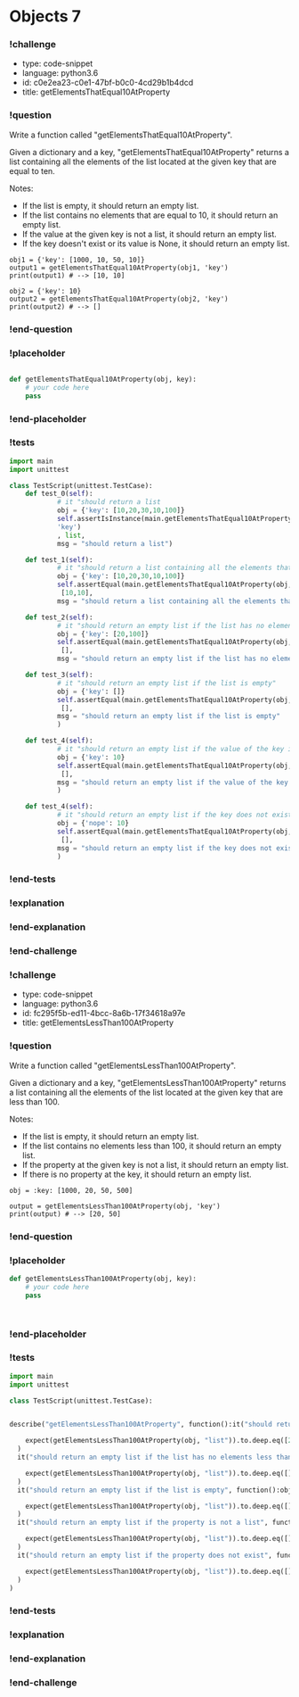 # Objects 7

### !challenge

* type: code-snippet
* language: python3.6
* id: c0e2ea23-c0e1-47bf-b0c0-4cd29b1b4dcd
* title: getElementsThatEqual10AtProperty

### !question

Write a function called "getElementsThatEqual10AtProperty".

Given a dictionary and a key, "getElementsThatEqual10AtProperty" returns a list containing all the elements of the list located at the given key that are equal to ten.

Notes:
* If the list is empty, it should return an empty list.
* If the list contains no elements that are equal to 10, it should return an empty list.
* If the value at the given key is not a list, it should return an empty list.
* If the key doesn't exist or its value is None, it should return an empty list.

```
obj1 = {'key': [1000, 10, 50, 10]}
output1 = getElementsThatEqual10AtProperty(obj1, 'key')
print(output1) # --> [10, 10]

obj2 = {'key': 10}
output2 = getElementsThatEqual10AtProperty(obj2, 'key')
print(output2) # --> []
```

### !end-question

### !placeholder

```python

def getElementsThatEqual10AtProperty(obj, key):
    # your code here
    pass


```

### !end-placeholder

### !tests

```python
import main
import unittest

class TestScript(unittest.TestCase):
    def test_0(self):
            # it "should return a list
            obj = {'key': [10,20,30,10,100]}
            self.assertIsInstance(main.getElementsThatEqual10AtProperty(obj,
            'key')
            , list,
            msg = "should return a list")

    def test_1(self):
            # it "should return a list containing all the elements that equal 10 in the list located at key
            obj = {'key': [10,20,30,10,100]}
            self.assertEqual(main.getElementsThatEqual10AtProperty(obj, 'key'),
             [10,10],
            msg = "should return a list containing all the elements that equal 10 in the list located at key")        

    def test_2(self):
            # it "should return an empty list if the list has no elements that equal 10"
            obj = {'key': [20,100]}
            self.assertEqual(main.getElementsThatEqual10AtProperty(obj, 'key'),
             [],
            msg = "should return an empty list if the list has no elements that equal 10")        

    def test_3(self):
            # it "should return an empty list if the list is empty"
            obj = {'key': []}
            self.assertEqual(main.getElementsThatEqual10AtProperty(obj, 'key'),
             [],
            msg = "should return an empty list if the list is empty"
            )

    def test_4(self):
            # it "should return an empty list if the value of the key is not a list"
            obj = {'key': 10}
            self.assertEqual(main.getElementsThatEqual10AtProperty(obj, 'key'),
             [],
            msg = "should return an empty list if the value of the key is not a list"
            )

    def test_4(self):
            # it "should return an empty list if the key does not exist"
            obj = {'nope': 10}
            self.assertEqual(main.getElementsThatEqual10AtProperty(obj, 'key'),
             [],
            msg = "should return an empty list if the key does not exist"
            )

```
### !end-tests

### !explanation

### !end-explanation

### !end-challenge

### !challenge

* type: code-snippet
* language: python3.6
* id: fc295f5b-ed11-4bcc-8a6b-17f34618a97e
* title: getElementsLessThan100AtProperty

### !question

Write a function called "getElementsLessThan100AtProperty".

Given a dictionary and a key, "getElementsLessThan100AtProperty" returns a list containing all the elements of the list located at the given key that are less than 100.

Notes:
* If the list is empty, it should return an empty list.
* If the list contains no elements less than 100, it should return an empty list.
* If the property at the given key is not a list, it should return an empty list.
* If there is no property at the key, it should return an empty list.

```
obj = :key: [1000, 20, 50, 500]

output = getElementsLessThan100AtProperty(obj, 'key')
print(output) # --> [20, 50]
```

### !end-question

### !placeholder

```python
def getElementsLessThan100AtProperty(obj, key):
    # your code here
    pass




```

### !end-placeholder

### !tests

```python
import main
import unittest

class TestScript(unittest.TestCase):
```



```python

describe("getElementsLessThan100AtProperty", function():it("should return a list containing all the elements less than 100 in the list located at key", function():obj = :list: [100, 20, 40]

    expect(getElementsLessThan100AtProperty(obj, "list")).to.deep.eq([20, 40])
  )
  it("should return an empty list if the list has no elements less than 100", function():obj = :list: [1000, 3000]

    expect(getElementsLessThan100AtProperty(obj, "list")).to.deep.eq([])
  )
  it("should return an empty list if the list is empty", function():obj = :list: []

    expect(getElementsLessThan100AtProperty(obj, "list")).to.deep.eq([])
  )
  it("should return an empty list if the property is not a list", function():obj = :list: "sike"

    expect(getElementsLessThan100AtProperty(obj, "list")).to.deep.eq([])
  )
  it("should return an empty list if the property does not exist", function():obj = :what: "sike"

    expect(getElementsLessThan100AtProperty(obj, "list")).to.deep.eq([])
  )
)


```

### !end-tests

### !explanation

### !end-explanation

### !end-challenge
